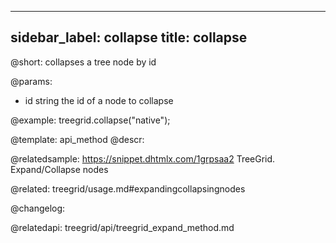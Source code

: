
---
sidebar_label: collapse
title: collapse
---          

@short: collapses a tree node by id


@params:
- id	string		the id of a node to collapse




@example:
treegrid.collapse("native");


@template: api_method
@descr:

@relatedsample: https://snippet.dhtmlx.com/1grpsaa2	TreeGrid. Expand/Collapse nodes

@related: treegrid/usage.md#expandingcollapsingnodes

@changelog:

@relatedapi: treegrid/api/treegrid_expand_method.md



